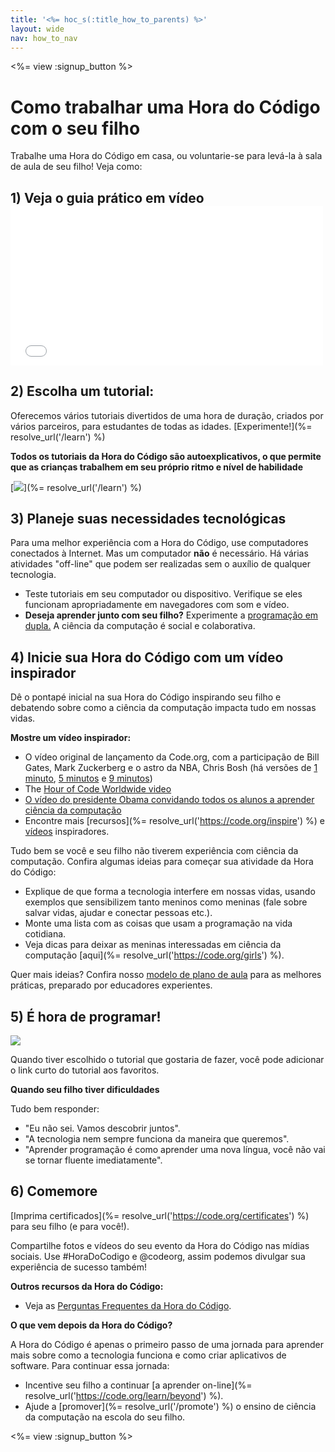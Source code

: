 ```yaml
---
title: '<%= hoc_s(:title_how_to_parents) %>'
layout: wide
nav: how_to_nav
---
```

<%= view :signup_button %>

# Como trabalhar uma Hora do Código com o seu filho

Trabalhe uma Hora do Código em casa, ou voluntarie-se para levá-la à sala de aula de seu filho! Veja como:

## 1) Veja o guia prático em vídeo <iframe width="500" height="255" src="//www.youtube.com/embed/SrnvvWDm73k" frameborder="0" allowfullscreen mark="crwd-mark"></iframe> 

## 2) Escolha um tutorial:

Oferecemos vários tutoriais divertidos de uma hora de duração, criados por vários parceiros, para estudantes de todas as idades. [Experimente!](%= resolve_url('/learn') %)

**Todos os tutoriais da Hora do Código são autoexplicativos, o que permite que as crianças trabalhem em seu próprio ritmo e nível de habilidade**

[![](/images/fit-700/tutorials.png)](%= resolve_url('/learn') %)

## 3) Planeje suas necessidades tecnológicas

Para uma melhor experiência com a Hora do Código, use computadores conectados à Internet. Mas um computador **não** é necessário. Há várias atividades "off-line" que podem ser realizadas sem o auxílio de qualquer tecnologia.

- Teste tutoriais em seu computador ou dispositivo. Verifique se eles funcionam apropriadamente em navegadores com som e vídeo.
- **Deseja aprender junto com seu filho?** Experimente a [programação em dupla.](http://www.ncwit.org/resources/pair-programming-box-power-collaborative-learning) A ciência da computação é social e colaborativa.

## 4) Inicie sua Hora do Código com um vídeo inspirador

Dê o pontapé inicial na sua Hora do Código inspirando seu filho e debatendo sobre como a ciência da computação impacta tudo em nossas vidas.

**Mostre um vídeo inspirador:**

- O vídeo original de lançamento da Code.org, com a participação de Bill Gates, Mark Zuckerberg e o astro da NBA, Chris Bosh (há versões de [1 minuto](https://www.youtube.com/watch?v=qYZF6oIZtfc), [5 minutos](https://www.youtube.com/watch?v=nKIu9yen5nc) e [9 minutos](https://www.youtube.com/watch?v=dU1xS07N-FA))
- The [Hour of Code Worldwide video](https://www.youtube.com/watch?v=KsOIlDT145A)
- [O vídeo do presidente Obama convidando todos os alunos a aprender ciência da computação](https://www.youtube.com/watch?v=6XvmhE1J9PY)
- Encontre mais [recursos](%= resolve_url('https://code.org/inspire') %) e [vídeos](https://www.youtube.com/playlist?list=PLzdnOPI1iJNfpD8i4Sx7U0y2MccnrNZuP) inspiradores.

Tudo bem se você e seu filho não tiverem experiência com ciência da computação. Confira algumas ideias para começar sua atividade da Hora do Código:

- Explique de que forma a tecnologia interfere em nossas vidas, usando exemplos que sensibilizem tanto meninos como meninas (fale sobre salvar vidas, ajudar e conectar pessoas etc.).
- Monte uma lista com as coisas que usam a programação na vida cotidiana.
- Veja dicas para deixar as meninas interessadas em ciência da computação [aqui](%= resolve_url('https://code.org/girls') %).

Quer mais ideias? Confira nosso [modelo de plano de aula](/files/AfterschoolEducatorLessonPlanOutline.docx) para as melhores práticas, preparado por educadores experientes.

## 5) É hora de programar!

<img src="/images/fit-700/tutorial-short-link.png" />

Quando tiver escolhido o tutorial que gostaria de fazer, você pode adicionar o link curto do tutorial aos favoritos.

**Quando seu filho tiver dificuldades**

Tudo bem responder:

- "Eu não sei. Vamos descobrir juntos".
- "A tecnologia nem sempre funciona da maneira que queremos".
- "Aprender programação é como aprender uma nova língua, você não vai se tornar fluente imediatamente".

## 6) Comemore

[Imprima certificados](%= resolve_url('https://code.org/certificates') %) para seu filho (e para você!).

Compartilhe fotos e vídeos do seu evento da Hora do Código nas mídias sociais. Use #HoraDoCodigo e @codeorg, assim podemos divulgar sua experiência de sucesso também!

**Outros recursos da Hora do Código:**

- Veja as [Perguntas Frequentes da Hora do Código](https://support.code.org/hc/en-us/categories/200147083-Hour-of-Code).

**O que vem depois da Hora do Código?**

A Hora do Código é apenas o primeiro passo de uma jornada para aprender mais sobre como a tecnologia funciona e como criar aplicativos de software. Para continuar essa jornada:

- Incentive seu filho a continuar [a aprender on-line](%= resolve_url('https://code.org/learn/beyond') %).
- Ajude a [promover](%= resolve_url('/promote') %) o ensino de ciência da computação na escola do seu filho.

<%= view :signup_button %>